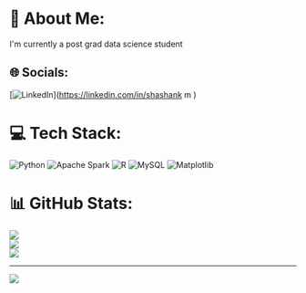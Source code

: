 # 💫 About Me:
I'm currently  a post grad data science student


## 🌐 Socials:
[![LinkedIn](https://img.shields.io/badge/LinkedIn-%230077B5.svg?logo=linkedin&logoColor=white)](https://linkedin.com/in/shashank m  ) 

# 💻 Tech Stack:
![Python](https://img.shields.io/badge/python-3670A0?style=for-the-badge&logo=python&logoColor=ffdd54) ![Apache Spark](https://img.shields.io/badge/Apache%20Spark-FDEE21?style=for-the-badge&logo=apachespark&logoColor=black) ![R](https://img.shields.io/badge/r-%23276DC3.svg?style=for-the-badge&logo=r&logoColor=white) ![MySQL](https://img.shields.io/badge/mysql-4479A1.svg?style=for-the-badge&logo=mysql&logoColor=white) ![Matplotlib](https://img.shields.io/badge/Matplotlib-%23ffffff.svg?style=for-the-badge&logo=Matplotlib&logoColor=black)
# 📊 GitHub Stats:
![](https://github-readme-stats.vercel.app/api?username=ONSTEROIDS&theme=dark&hide_border=false&include_all_commits=false&count_private=false)<br/>
![](https://github-readme-streak-stats.herokuapp.com/?user=ONSTEROIDS&theme=dark&hide_border=false)<br/>
![](https://github-readme-stats.vercel.app/api/top-langs/?username=ONSTEROIDS&theme=dark&hide_border=false&include_all_commits=false&count_private=false&layout=compact)

---
[![](https://visitcount.itsvg.in/api?id=ONSTEROIDS&icon=0&color=0)](https://visitcount.itsvg.in)

<!-- Proudly created with GPRM ( https://gprm.itsvg.in ) -->
